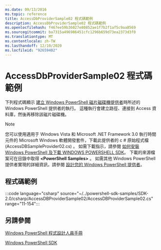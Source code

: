 ```yaml
---
ms.date: 09/13/2016
ms.topic: reference
title: AccessDbProviderSample02 程式碼範例
description: AccessDbProviderSample02 程式碼範例
ms.openlocfilehash: f467ee59b36027e80852ae1f7b2f1af5c9aa8569
ms.sourcegitcommit: ba7315a496986451cfc1296b659d73ea2373d3f0
ms.translationtype: MT
ms.contentlocale: zh-TW
ms.lasthandoff: 12/10/2020
ms.locfileid: "92659402"
---
```

# <a name="accessdbprovidersample02-code-sample"></a>AccessDbProviderSample02 程式碼範例

下列程式碼顯示 [建立 Windows PowerShell 磁片磁碟機提供者](./creating-a-windows-powershell-drive-provider.md)時所述的 Windows PowerShell 提供者的執行。
這種執行會建立路徑、連接到 Access 資料庫，然後再移除該磁片磁碟機。

> [!NOTE]
> 您可以使用適用于 Windows Vista 和 Microsoft .NET Framework 3.0 執行時間元件的 Microsoft Windows 軟體開發套件，下載此提供者的 c # 原始程式檔 (AccessDBSampleProvider02.cs) 。 如需下載指示，請參閱 [如何安裝 Windows PowerShell 及下載 WINDOWS POWERSHELL SDK](/powershell/scripting/developer/installing-the-windows-powershell-sdk)。
> 下載的來源檔案可在目錄中取得 **\<PowerShell Samples>** 。 如需其他 Windows PowerShell 提供者實現的詳細資訊，請參閱 [設計您的 Windows PowerShell 提供者](./designing-your-windows-powershell-provider.md)。

## <a name="code-sample"></a>程式碼範例

:::code language="csharp" source="~/../powershell-sdk-samples/SDK-2.0/csharp/AccessDBProviderSample02/AccessDBProviderSample02.cs" range="11-154":::

## <a name="see-also"></a>另請參閱

[Windows PowerShell 程式設計人員手冊](./windows-powershell-programmer-s-guide.md)

[Windows PowerShell SDK](../windows-powershell-reference.md)
